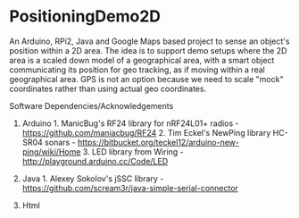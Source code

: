 # PositioningDemo2D
An Arduino, RPi2, Java and Google Maps based project to sense an object's position within a 2D area. The idea is to support demo setups where the 2D area is a scaled down model of a geographical area, with a smart object communicating its position for geo tracking, as if moving within a real geographical area. GPS is not an option because we need to scale "mock" coordinates rather than using actual geo coordinates. 

  Software Dependencies/Acknowledgements

  1. Arduino
    1. ManicBug's RF24 library for nRF24L01+ radios - https://github.com/maniacbug/RF24
    2. Tim Eckel's NewPing library HC-SR04 sonars - https://bitbucket.org/teckel12/arduino-new-ping/wiki/Home
    3. LED library from Wiring - http://playground.arduino.cc/Code/LED
  
  2. Java
    1. Alexey Sokolov's jSSC library - https://github.com/scream3r/java-simple-serial-connector

  3. Html

